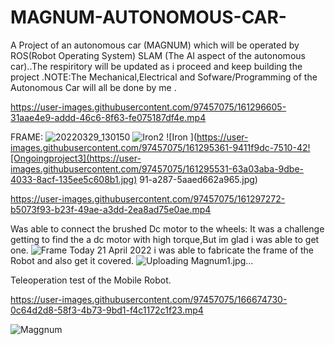 # MAGNUM-AUTONOMOUS-CAR-
A Project of an autonomous car (MAGNUM) which will be operated by ROS(Robot Operating System) SLAM (The AI aspect of the autonomous car)..The respiritory will be updated as i proceed and keep building the project .NOTE:The Mechanical,Electrical and Sofware/Programming of the Autonomous Car will all be done by me .

https://user-images.githubusercontent.com/97457075/161296605-31aae4e9-addd-46c6-8f63-fe075187df4e.mp4


FRAME:
![20220329_130150](https://user-images.githubusercontent.com/97457075/161295052-cd1c7e03-3c05-40f5-b982-f516c27d88e7.jpg)
![Iron2](https://user-images.githubusercontent.com/97457075/161295236-2157ba53-c91b-400a-9832-628bab5b4df9.jpg)
![Iron ](https://user-images.githubusercontent.com/97457075/161295361-9411f9dc-7510-42![Ongoingproject3](https://user-images.githubusercontent.com/97457075/161295531-63a03aba-9dbe-4033-8acf-135ee5c608b1.jpg)
91-a287-5aaed662a965.jpg)


https://user-images.githubusercontent.com/97457075/161297272-b5073f93-b23f-49ae-a3dd-2ea8ad75e0ae.mp4

Was able to connect the brushed Dc motor to the wheels: It was a challenge getting to find the a dc motor with high torque,But im glad i was able to get one.
![Frame](https://user-images.githubusercontent.com/97457075/163689029-88f0d368-f838-4e4f-a21e-9f27389e93d9.jpg)
Today 21 April 2022 i was able to fabricate the frame of the Robot and also get it covered.
![Uploading Magnum1.jpg…]()

Teleoperation test of the Mobile Robot.

https://user-images.githubusercontent.com/97457075/166674730-0c64d2d8-58f3-4b73-9bd1-f4c1172c1f23.mp4



![Maggnum](https://user-images.githubusercontent.com/97457075/169667439-6e589f95-bd16-4301-b118-6bd27e22c83b.jpg)

